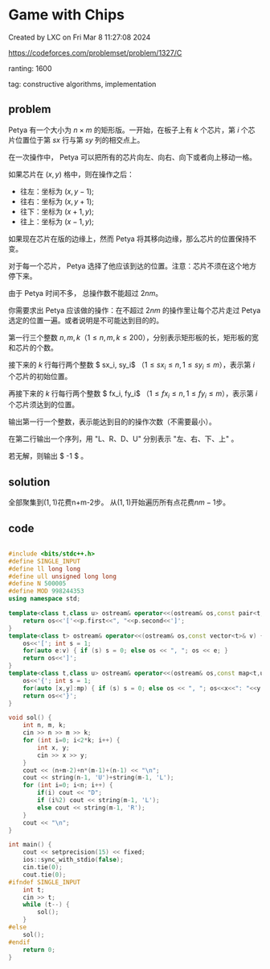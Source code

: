 # Game with Chips

Created by LXC on Fri Mar  8 11:27:08 2024

https://codeforces.com/problemset/problem/1327/C

ranting: 1600

tag: constructive algorithms, implementation

## problem

Petya 有一个大小为 $n×m$ 的矩形版。一开始，在板子上有 $k$ 个芯片，第 $i$ 个芯片位置位于第 $sx$ 行与第 $sy$ 列的相交点上。

在一次操作中， Petya 可以把所有的芯片向左、向右、向下或者向上移动一格。

如果芯片在 $(x, y)$ 格中，则在操作之后：

- 往左：坐标为 $(x, y - 1)$;
- 往右：坐标为 $(x, y + 1)$;
- 往下：坐标为 $(x + 1, y)$;
- 往上：坐标为 $(x - 1, y)$;

如果现在芯片在版的边缘上，然而 Petya 将其移向边缘，那么芯片的位置保持不变。

对于每一个芯片， Petya 选择了他应该到达的位置。注意：芯片不须在这个地方停下来。

由于 Petya 时间不多， 总操作数不能超过 $2nm$。

你需要求出 Petya 应该做的操作：在不超过 $2nm$ 的操作里让每个芯片走过 Petya 选定的位置一遍。或者说明是不可能达到目的的。


第一行三个整数 $n,m,k$（$1 \le n,m,k \le 200$），分别表示矩形板的长，矩形板的宽和芯片的个数。

接下来的 $k$ 行每行两个整数 $ sx_i, sy_i$ （$1 \le sx_i \le n, 1 \le sy_i \le m$），表示第 $i$ 个芯片的初始位置。

再接下来的 $k$ 行每行两个整数 $ fx_i, fy_i$ （$1 \le fx_i \le n, 1 \le fy_i \le m$），表示第 $i$ 个芯片须达到的位置。


输出第一行一个整数，表示能达到目的的操作次数（不需要最小）。

在第二行输出一个序列，用 "L、R、D、U" 分别表示 "左、右、下、上" 。

若无解，则输出 $ -1 $ 。

## solution

全部聚集到$(1,1)$花费n+m-2步。 从$(1,1)$开始遍历所有点花费$nm-1$步。

## code

``` cpp

#include <bits/stdc++.h>
#define SINGLE_INPUT
#define ll long long
#define ull unsigned long long
#define N 500005
#define MOD 998244353
using namespace std;

template<class t,class u> ostream& operator<<(ostream& os,const pair<t,u>& p) {
    return os<<'['<<p.first<<", "<<p.second<<']';
}
template<class t> ostream& operator<<(ostream& os,const vector<t>& v) {
    os<<'['; int s = 1;
    for(auto e:v) { if (s) s = 0; else os << ", "; os << e; }
    return os<<']';
}
template<class t,class u> ostream& operator<<(ostream& os,const map<t,u>& mp){
    os<<'{'; int s = 1;
    for(auto [x,y]:mp) { if (s) s = 0; else os << ", "; os<<x<<": "<<y; }
    return os<<'}';
}

void sol() {
    int n, m, k;
    cin >> n >> m >> k;
    for (int i=0; i<2*k; i++) {
        int x, y;
        cin >> x >> y;
    }
    cout << (n+m-2)+n*(m-1)+(n-1) << "\n";
    cout << string(n-1, 'U')+string(m-1, 'L');
    for (int i=0; i<n; i++) {
        if(i) cout << "D";
        if (i%2) cout << string(m-1, 'L');
        else cout << string(m-1, 'R');
    }
    cout << "\n";
}

int main() {
    cout << setprecision(15) << fixed;
    ios::sync_with_stdio(false);
    cin.tie(0);
    cout.tie(0);
#ifndef SINGLE_INPUT
    int t;
    cin >> t;
    while (t--) {
        sol();
    }
#else
    sol();
#endif
    return 0;
}

```
